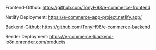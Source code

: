 Frontend-Github: https://github.com/TonyH98/e-commerce-frontend

Netlify Deployment: https://e-commerce-app-project.netlify.app/

Backend-Github: https://github.com/TonyH98/e-commerce-backend

Render Deployment: https://e-commerce-backend-io8n.onrender.com/products
